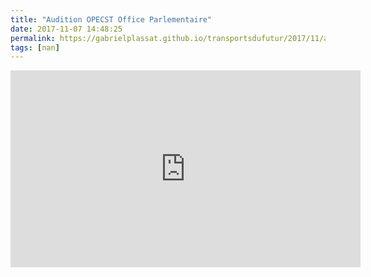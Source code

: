 ```yaml
---
title: "Audition OPECST Office Parlementaire"
date: 2017-11-07 14:48:25
permalink: https://gabrielplassat.github.io/transportsdufutur/2017/11/audition-opecst-office-parlementaire.html
tags: [nan]
---
```


<iframe width="560" height="315" src="https://www.youtube.com/embed/7Z3T7l2Re-8" frameborder="0" allowfullscreen></iframe>
